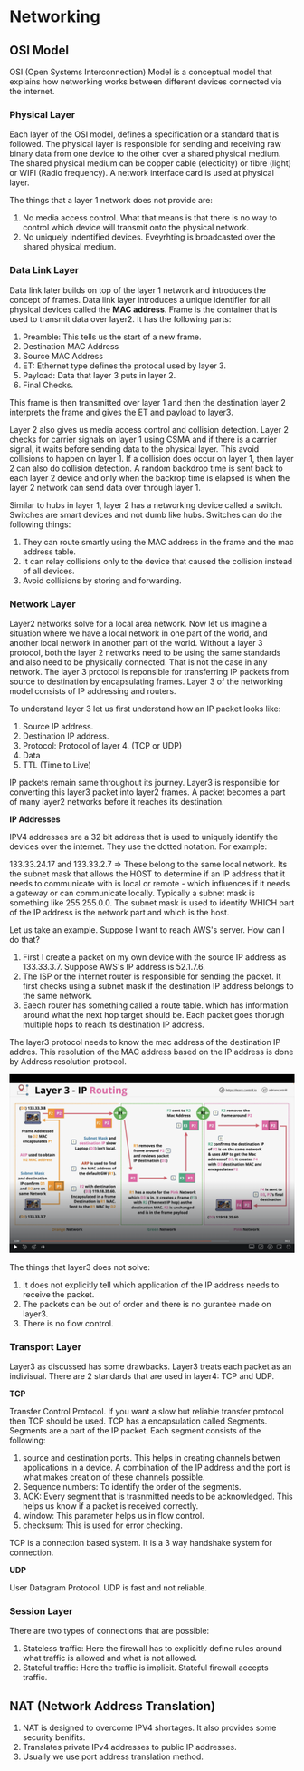 # Networking

## OSI Model

OSI (Open Systems Interconnection) Model is a conceptual model that explains how networking works between different devices connected via the internet.

### Physical Layer

Each layer of the OSI model, defines a specification or a standard that is followed. The physical layer is responsible for sending and receiving raw binary data from one device to the other over a shared physical medium. The shared physical medium can be copper cable (electicity) or fibre (light) or WIFI (Radio frequency). A network interface card is used at physical layer.

The things that a layer 1 network does not provide are:

1. No media access control. What that means is that there is no way to control which device will transmit onto the physical network.
2. No uniquely indentified devices. Eveyrhting is broadcasted over the shared physical medium.

### Data Link Layer

Data link later builds on top of the layer 1 network and introduces the concept of frames. Data link layer introduces a unique identifier for all physical devices called the **MAC address**.
Frame is the container that is used to transmit data over layer2. It has the following parts:

1. Preamble: This tells us the start of a new frame.
2. Destination MAC Address
3. Source MAC Address
4. ET: Ethernet type defines the protocal used by layer 3.
5. Payload: Data that layer 3 puts in layer 2.
6. Final Checks.

This frame is then transmitted over layer 1 and then the destination layer 2 interprets the frame and gives the ET and payload to layer3.

Layer 2 also gives us media access control and collision detection. Layer 2 checks for carrier signals on layer 1 using CSMA and if there is a carrier signal, it waits before sending data to the physical layer. This avoid collisions to happen on layer 1. If a collision does occur on layer 1, then layer 2 can also do collision detection. A random backdrop time is sent back to each layer 2 device and only when the backrop time is elapsed is when the layer 2 network can send data over through layer 1.

Similar to hubs in layer 1, layer 2 has a networking device called a switch. Switches are smart devices and not dumb like hubs. Switches can do the following things:

1. They can route smartly using the MAC address in the frame and the mac address table.
2. It can relay collisions only to the device that caused the collision instead of all devices.
3. Avoid collisions by storing and forwarding.

### Network Layer

Layer2 networks solve for a local area network. Now let us imagine a situation where we have a local network in one part of the world, and another local network in another part of the world. Without a layer 3 protocol, both the layer 2 networks need to be using the same standards and also need to be physically connected. That is not the case in any network. The layer 3 protocol is reponsible for transferring IP packets from source to destination by encapsulating frames. Layer 3 of the networking model consists of IP addressing and routers.

To understand layer 3 let us first understand how an IP packet looks like:

1. Source IP address.
2. Destination IP address.
3. Protocol: Protocol of layer 4. (TCP or UDP)
4. Data
5. TTL (Time to Live)

IP packets remain same throughout its journey. Layer3 is responsible for converting this layer3 packet into layer2 frames. A packet becomes a part of many layer2 networks before it reaches its destination.

**IP Addresses**

IPV4 addresses are a 32 bit address that is used to uniquely identify the devices over the internet. They use the dotted notation. For example:

133.33.24.17 and 133.33.2.7 => These belong to the same local network. Its the subnet mask that allows the HOST to determine if an IP address that it needs to communicate with is local or remote - which influences if it needs a gateway or can communicate locally. Typically a subnet mask is something like 255.255.0.0. The subnet mask is used to identify WHICH part of the IP address is the network part and which is the host.

Let us take an example. Suppose I want to reach AWS's server. How can I do that?

1. First I create a packet on my own device with the source IP address as 133.33.3.7. Suppose AWS's IP address is 52.1.7.6.
2. The ISP or the internet router is responsible for sending the packet. It first checks using a subnet mask if the destination IP address belongs to the same network.
3. Eaech router has something called a route table. which has information around what the next hop target should be. Each packet goes thorugh multiple hops to reach its destination IP address.

The layer3 protocol needs to know the mac address of the destination IP addres. This resolution of the MAC address based on the IP address is done by Address resolution protocol.

![Understanding Layer 3](assets/understanding-layer3.png)

The things that layer3 does not solve:

1. It does not explicitly tell which application of the IP address needs to receive the packet.
2. The packets can be out of order and there is no gurantee made on layer3.
3. There is no flow control.

### Transport Layer

Layer3 as discussed has some drawbacks. Layer3 treats each packet as an indivisual. There are 2 standards that are used in layer4: TCP and UDP.

**TCP**

Transfer Control Protocol. If you want a slow but reliable transfer protocol then TCP should be used. TCP has a encapsulation called Segments. Segments are a part of the IP packet. Each segment consists of the following:

1. source and destination ports. This helps in creating channels betwen applications in a device. A combination of the IP address and the port is what makes creation of these channels possible.
2. Sequence numbers: To identify the order of the segments.
3. ACK: Every segment that is trasnmitted needs to be acknowledged. This helps us know if a packet is received correctly.
4. window: This parameter helps us in flow control.
5. checksum: This is used for error checking.

TCP is a connection based system. It is a 3 way handshake system for connection.

**UDP**

User Datagram Protocol. UDP is fast and not reliable.

### Session Layer

There are two types of connections that are possible:

1. Stateless traffic: Here the firewall has to explicitly define rules around what traffic is allowed and what is not allowed.
2. Stateful traffic: Here the traffic is implicit. Stateful firewall accepts traffic.

## NAT (Network Address Translation)

1. NAT is designed to overcome IPV4 shortages. It also provides some security benifits.
2. Translates private IPv4 addresses to public IP addresses.
3. Usually we use port address translation method.
